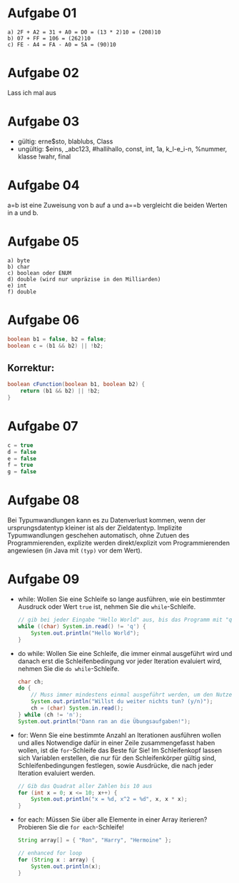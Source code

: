 # Aufgabe 01

    a) 2F + A2 = 31 + A0 = D0 = (13 * 2)10 = (208)10
    b) 07 + FF = 106 = (262)10
    c) FE - A4 = FA - A0 = 5A = (90)10

# Aufgabe 02

Lass ich mal aus

# Aufgabe 03

* gültig: erne$sto, blablubs, Class
* ungültig: $eins, _abc123, #hallihallo, const, int, 1a, k_l-e_i-n, %nummer, klasse !wahr, final

# Aufgabe 04

a=b ist eine Zuweisung von b auf a und a==b vergleicht die beiden Werten in a und b.

# Aufgabe 05

    a) byte
    b) char
    c) boolean oder ENUM
    d) double (wird nur unpräzise in den Milliarden)
    e) int
    f) double

# Aufgabe 06

```java
boolean b1 = false, b2 = false;
boolean c = (b1 && b2) || !b2;
```

## Korrektur:

```java
boolean cFunction(boolean b1, boolean b2) {
    return (b1 && b2) || !b2;
}
```

# Aufgabe 07

```java
c = true
d = false
e = false
f = true
g = false
```

# Aufgabe 08

Bei Typumwandlungen kann es zu Datenverlust kommen, wenn der ursprungsdatentyp kleiner ist als der Zieldatentyp. Implizite Typumwandlungen geschehen automatisch, ohne Zutuen des Programmierenden, explizite werden direkt/explizit vom Programmierenden angewiesen (in Java mit `(typ)` vor dem Wert).

# Aufgabe 09

* while: Wollen Sie eine Schleife so lange ausführen, wie ein bestimmter Ausdruck oder Wert `true` ist, nehmen Sie die `while`-Schleife.

    ```java
    // gib bei jeder Eingabe "Hello World" aus, bis das Programm mit "q" beendet wird
    while ((char) System.in.read() != 'q') {
        System.out.println("Hello World");
    }
    ```

* do while: Wollen Sie eine Schleife, die immer einmal ausgeführt wird und danach erst die Schleifenbedingung vor jeder Iteration evaluiert wird, nehmen Sie die `do while`-Schleife.

    ```java
    char ch;
    do {
        // Muss immer mindestens einmal ausgeführt werden, um den Nutzer aufzufordern Input einzugeben
        System.out.println("Willst du weiter nichts tun? (y/n)");
        ch = (char) System.in.read();
    } while (ch != 'n');
    System.out.println("Dann ran an die Übungsaufgaben!");
    ```

* for: Wenn Sie eine bestimmte Anzahl an Iterationen ausführen wollen und alles Notwendige dafür in einer Zeile zusammengefasst haben wollen, ist die `for`-Schleife das Beste für Sie! Im Schleifenkopf lassen sich Variablen erstellen, die nur für den Schleifenkörper gültig sind, Schleifenbedingungen festlegen, sowie Ausdrücke, die nach jeder Iteration evaluiert werden.

    ```java
    // Gib das Quadrat aller Zahlen bis 10 aus
    for (int x = 0; x <= 10; x++) {
        System.out.println("x = %d, x^2 = %d", x, x * x);
    }
    ```

* for each: Müssen Sie über alle Elemente in einer Array iterieren? Probieren Sie die `for each`-Schleife!

    ```java
    String array[] = { "Ron", "Harry", "Hermoine" }; 

    // enhanced for loop 
    for (String x : array) { 
        System.out.println(x); 
    }
    ```
